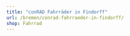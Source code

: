 ```yaml
---
title: "conRAD Fahrräder in Findorff"
url: /bremen/conrad-fahrraeder-in-findorff/
shop: Fahrrad
---
```

